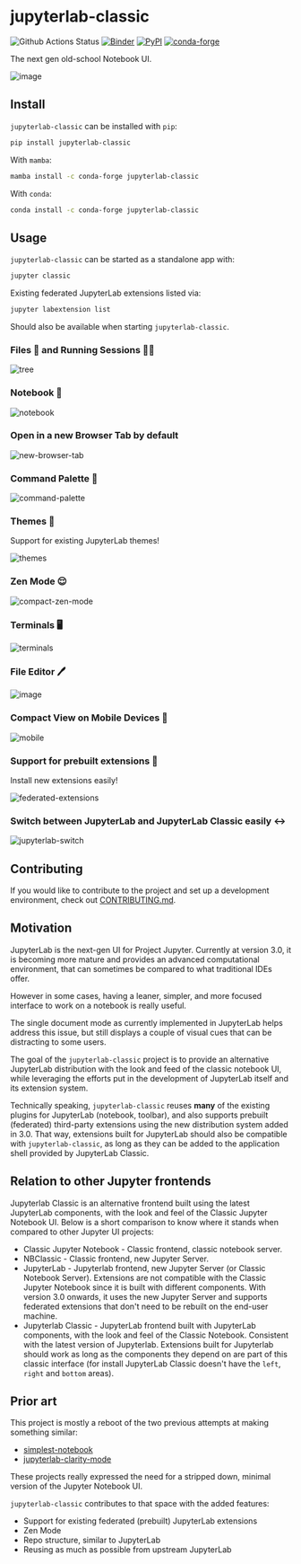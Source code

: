 # jupyterlab-classic

![Github Actions Status](https://github.com/jtpio/jupyterlab-classic/workflows/Build/badge.svg)
[![Binder](https://mybinder.org/badge_logo.svg)](https://mybinder.org/v2/gh/jtpio/jupyterlab-classic/main?urlpath=classic/notebooks/binder/example.ipynb)
[![PyPI](https://img.shields.io/pypi/v/jupyterlab-classic.svg)](https://pypi.org/project/jupyterlab-classic)
[![conda-forge](https://img.shields.io/conda/vn/conda-forge/jupyterlab-classic.svg)](https://anaconda.org/conda-forge/jupyterlab-classic)

The next gen old-school Notebook UI.

![image](https://user-images.githubusercontent.com/591645/101378325-400fa280-38b3-11eb-81a5-4c7a1aca780e.png)

## Install

`jupyterlab-classic` can be installed with `pip`:

```bash
pip install jupyterlab-classic
```

With `mamba`:

```bash
mamba install -c conda-forge jupyterlab-classic
```

With `conda`:

```bash
conda install -c conda-forge jupyterlab-classic
```

## Usage

`jupyterlab-classic` can be started as a standalone app with:

```bash
jupyter classic
```

Existing federated JupyterLab extensions listed via:

```bash
jupyter labextension list
```

Should also be available when starting `jupyterlab-classic`.

### Files 📂 and Running Sessions 🏃‍♀️

![tree](https://user-images.githubusercontent.com/591645/101952684-54c4a100-3bf9-11eb-8031-6900f6d3a445.gif)

### Notebook 📒

![notebook](https://user-images.githubusercontent.com/591645/101953039-efbd7b00-3bf9-11eb-9d34-3cb663a5ac43.gif)

### Open in a new Browser Tab by default

![new-browser-tab](https://user-images.githubusercontent.com/591645/101954309-21374600-3bfc-11eb-80fc-447dce4e6ac6.gif)

### Command Palette 🎨

![command-palette](https://user-images.githubusercontent.com/591645/101953322-72ded100-3bfa-11eb-9b13-3a912e4f6844.gif)

### Themes 🌈

Support for existing JupyterLab themes!

![themes](https://user-images.githubusercontent.com/591645/101953333-75d9c180-3bfa-11eb-868f-af54d1ea7091.gif)

### Zen Mode 😌

![compact-zen-mode](https://user-images.githubusercontent.com/591645/101923740-149cf880-3bd0-11eb-9617-e3349a76d034.gif)

### Terminals 🖥️

![terminals](https://user-images.githubusercontent.com/591645/101954217-fc42d300-3bfb-11eb-84c3-fbf84896b829.gif)

### File Editor 🖊️

![image](https://user-images.githubusercontent.com/591645/101953590-e2ed5700-3bfa-11eb-9fee-0b6d964f0949.png)

### Compact View on Mobile Devices 📱

![mobile](https://user-images.githubusercontent.com/591645/101995448-2793f380-3cca-11eb-8971-067dd068ccbe.gif)

### Support for prebuilt extensions 🧩

Install new extensions easily!

![federated-extensions](https://user-images.githubusercontent.com/591645/101954127-dd444100-3bfb-11eb-96be-fee87db5171d.gif)

### Switch between JupyterLab and JupyterLab Classic easily ↔️

![jupyterlab-switch](https://user-images.githubusercontent.com/591645/101954746-ec77be80-3bfc-11eb-85ed-7ac0922e365c.gif)

## Contributing

If you would like to contribute to the project and set up a development environment, check out [CONTRIBUTING.md](./CONTRIBUTING.md).

## Motivation

JupyterLab is the next-gen UI for Project Jupyter. Currently at version 3.0, it is becoming more mature and provides an advanced computational environment, that can sometimes be compared to what traditional IDEs offer.

However in some cases, having a leaner, simpler, and more focused interface to work on a notebook is really useful.

The single document mode as currently implemented in JupyterLab helps address this issue, but still displays a couple of visual cues that can be distracting to some users.

The goal of the `jupyterlab-classic` project is to provide an alternative JupyterLab distribution with the look and feed of the classic notebook UI, while leveraging the efforts put in the development of JupyterLab itself and its extension system.

Technically speaking, `jupyterlab-classic` reuses **many** of the existing plugins for JupyterLab (notebook, toolbar), and also supports prebuilt (federated) third-party extensions using the new distribution system added in 3.0. That way, extensions built for JupyterLab should also be compatible with `jupyterlab-classic`, as long as they can be added to the application shell provided by JupyterLab Classic.

## Relation to other Jupyter frontends

Jupyterlab Classic is an alternative frontend built using the latest JupyterLab components, with the look and feel of the Classic Jupyter Notebook UI. Below is a short comparison to know where it stands when compared to other Jupyter UI projects:

- Classic Jupyter Notebook - Classic frontend, classic notebook server.
- NBClassic - Classic frontend, new Jupyter Server.
- JupyterLab - Jupyterlab frontend, new Jupyter Server (or Classic Notebook Server). Extensions are not compatible with the Classic Jupyter Notebook since it is built with different components. With version 3.0 onwards, it uses the new Jupyter Server and supports federated extensions that don't need to be rebuilt on the end-user machine.
- Jupyterlab Classic - JupyterLab frontend built with JupyterLab components, with the look and feel of the Classic Notebook. Consistent with the latest version of Jupyterlab. Extensions built for Jupyterlab should work as long as the components they depend on are part of this classic interface (for install JupyterLab Classic doesn't have the `left`, `right` and `bottom` areas).

## Prior art

This project is mostly a reboot of the two previous attempts at making something similar:

- [simplest-notebook](https://github.com/yuvipanda/simplest-notebook)
- [jupyterlab-clarity-mode](https://github.com/jupytercalpoly/jupyterlab-clarity-mode)

These projects really expressed the need for a stripped down, minimal version of the Jupyter Notebook UI.

`jupyterlab-classic` contributes to that space with the added features:

- Support for existing federated (prebuilt) JupyterLab extensions
- Zen Mode
- Repo structure, similar to JupyterLab
- Reusing as much as possible from upstream JupyterLab
